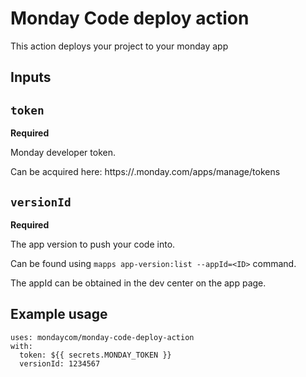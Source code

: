 # Monday Code deploy action
This action deploys your project to your monday app

## Inputs

## `token`

**Required** 

Monday developer token.

Can be acquired here: https://<your-monday-subdomain>.monday.com/apps/manage/tokens

## `versionId`

**Required** 

The app version to push your code into.

Can be found using `mapps app-version:list --appId=<ID>` command.

The appId can be obtained in the dev center on the app page.


## Example usage
```
uses: mondaycom/monday-code-deploy-action
with:
  token: ${{ secrets.MONDAY_TOKEN }}
  versionId: 1234567
```

